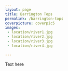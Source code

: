 ```yaml
---
layout: page
title: Barrington Tops
permalink: /barrington-tops
coverpicture: coverpic5
images:
 - location/river1.jpg
 - location/river2.jpg
 - location/river3.jpg
 - location/river4.jpg
 
---
```


Text here